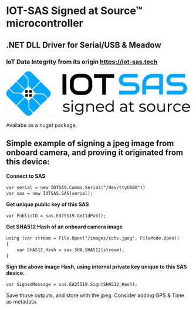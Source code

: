 ﻿# IOT-SAS Signed at Source™ microcontroller  
## .NET DLL Driver for Serial/USB & Meadow  
### IoT Data Integrity from its origin https://iot-sas.tech
  
![IOT-SAS Signed at Source™](https://github.com/iot-sas/IOT-SAS-Sharp/blob/master/SAS_logo.png)  

Availabe as a nuget package.

Simple example of signing a jpeg image from onboard camera, and proving it originated from this device:
--  
  
**Connect to SAS**

    var serial = new IOTSAS.Comms.Serial("/dev/ttyUSB0"))
    var sas = new IOTSAS.SAS(serial);  

**Get unique public key of this SAS**

    var PublicID = sas.Ed25519.GetIdPub();  


**Get SHA512 Hash of an onboard camera image**

    using (var stream = File.Open("/images/cctv.jpeg", FileMode.Open))  
    {  
        var SHA512_Hash = sas.SHA.SHA512(stream);  
    }  

**Sign the above image Hash, using internal private key unique to this SAS device.**

    var SignedMessage = sas.Ed25519.Sign(SHA512_Hash);  


Save those outputs, and store with the jpeg.  Consider adding GPS & Time as metadata.